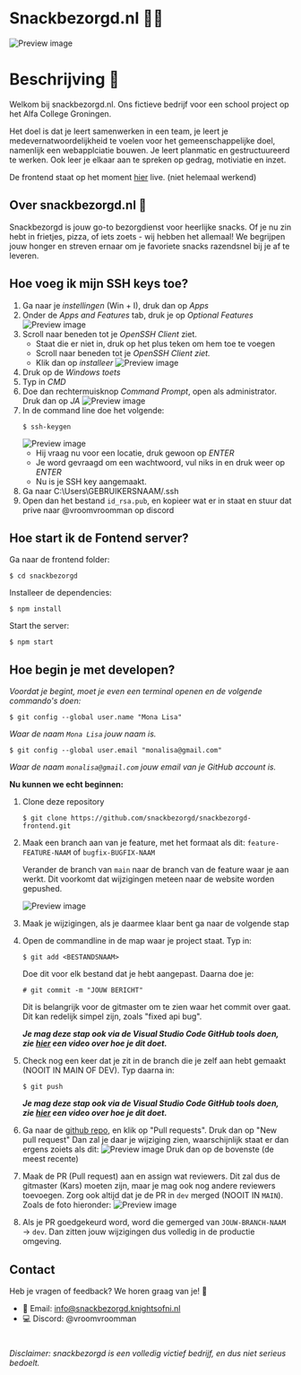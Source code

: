 # Snackbezorgd.nl 🍟🍕
![Preview image](/images/snackbezorgd-banner-gh.png)

# Beschrijving 📝
Welkom bij snackbezorgd.nl. Ons fictieve bedrijf voor een school project op het Alfa College Groningen.

Het doel is dat je leert samenwerken in een team, je leert je medevernatwoordelijkheid te voelen voor het gemeenschappelijke doel, namenlijk een webapplciatie bouwen. Je leert planmatic en gestructuureerd te werken. Ook leer je elkaar aan te spreken op gedrag, motiviatie en inzet.

De frontend staat op het moment [hier](https://theonly3aq.github.io/snackbezorgd.nl/) live. (niet helemaal werkend)

## Over snackbezorgd.nl 🚀

Snackbezorgd is jouw go-to bezorgdienst voor heerlijke snacks. Of je nu zin hebt in frietjes, pizza, of iets zoets - wij hebben het allemaal! We begrijpen jouw honger en streven ernaar om je favoriete snacks razendsnel bij je af te leveren.

## Hoe voeg ik mijn SSH keys toe?
1. Ga naar je *instellingen* (Win + I), druk dan op *Apps*
2. Onder de *Apps and Features* tab, druk je op *Optional Features*
    ![Preview image](/images/windows-apps.png)
3. Scroll naar beneden tot je *OpenSSH Client* ziet.
    - Staat die er niet in, druk op het plus teken om hem toe te voegen
    - Scroll naar beneden tot je *OpenSSH Client ziet.*
    - Klik dan op *installeer*
    ![Preview image](/images/optional-windows-features.png)
4. Druk op de *Windows toets*
5. Typ in *CMD*
6. Doe dan rechtermuisknop *Command Prompt*, open als administrator. Druk dan op *JA*
    ![Preview image](/images/run-command-prompt-as-admin.png)
7. In de command line doe het volgende:
    ```
    $ ssh-keygen
    ```
    ![Preview image](/images/generate-ssh-key-in-windows-command-prompt.png)
    - Hij vraag nu voor een locatie, druk gewoon op *ENTER*
    - Je word gevraagd om een wachtwoord, vul niks in en druk weer op *ENTER*
    - Nu is je SSH key aangemaakt.
8. Ga naar C:\Users\GEBRUIKERSNAAM/.ssh
9. Open dan het bestand `id_rsa.pub`, en kopieer wat er in staat en stuur dat prive naar @vroomvroomman op discord


## Hoe start ik de Fontend server?
Ga naar de frontend folder:
```
$ cd snackbezorgd
```
Installeer de dependencies:
```
$ npm install
```
Start the server:
```
$ npm start
```


## Hoe begin je met developen?

*Voordat je begint, moet je even een terminal openen en de volgende commando's doen:*

```
$ git config --global user.name "Mona Lisa"
```
*Waar de naam `Mona Lisa` jouw naam is.*

```
$ git config --global user.email "monalisa@gmail.com"
```
*Waar de naam `monalisa@gmail.com` jouw email van je GitHub account is.*

**Nu kunnen we echt beginnen:**

1. Clone deze repository
    ```
    $ git clone https://github.com/snackbezorgd/snackbezorgd-frontend.git
    ```
2. Maak een branch aan van je feature, met het formaat als dit: `feature-FEATURE-NAAM` of `bugfix-BUGFIX-NAAM` 

    Verander de branch van `main` naar de branch van de feature waar je aan werkt. Dit voorkomt dat wijzigingen meteen naar de website worden gepushed.

    ![Preview image](/images/md_img_1.png)
3. Maak je wijzigingen, als je daarmee klaar bent ga naar de volgende stap

4. Open de commandline in de map waar je project staat. Typ in:
    ```
    $ git add <BESTANDSNAAM>
    ```
    Doe dit voor elk bestand dat je hebt aangepast. Daarna doe je: 
    ```
    # git commit -m "JOUW BERICHT"
    ```
    Dit is belangrijk voor de gitmaster om te zien waar het commit over gaat. Dit kan redelijk simpel zijn, zoals "fixed api bug".

    ***Je mag deze stap ook via de Visual Studio Code GitHub tools doen, zie [hier](https://youtu.be/oekG-j4beWA) een video over hoe je dit doet.***


5. Check nog een keer dat je zit in de branch die je zelf aan hebt gemaakt (NOOIT IN MAIN OF DEV). Typ daarna in:
    ```
    $ git push
    ```

    ***Je mag deze stap ook via de Visual Studio Code GitHub tools doen, zie [hier](https://youtu.be/oekG-j4beWA) een video over hoe je dit doet.***

6. Ga naar de [github repo](https://github.com/snackbezorgd/snackbezorgd-frontend.git), en klik op "Pull requests". Druk dan op "New pull request" Dan zal je daar je wijziging zien, waarschijnlijk staat er dan ergens zoiets als dit:
    ![Preview image](/images/md_img_2.png)
    Druk dan op de bovenste (de meest recente)

7. Maak de PR (Pull request) aan en assign wat reviewers. Dit zal dus de gitmaster (Kars) moeten zijn, maar je mag ook nog andere reviewers toevoegen. Zorg ook altijd dat je de PR in `dev` merged (NOOIT IN `MAIN`). Zoals de foto hieronder:
    ![Preview image](/images/comparing_changes.png)

8. Als je PR goedgekeurd word, word die gemerged van `JOUW-BRANCH-NAAM` -> `dev`. Dan zitten jouw wijzigingen dus volledig in de productie omgeving.



## Contact 

Heb je vragen of feedback? We horen graag van je! 🚀

- 📧 Email: info@snackbezorgd.knightsofni.nl
- 💻 Discord: @vroomvroomman


#
###### Disclaimer: snackbezorgd is een volledig victief bedrijf, en dus niet serieus bedoelt.
